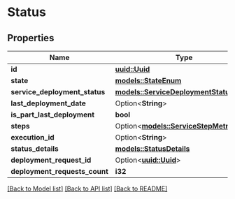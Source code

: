 # Status

## Properties

Name | Type | Description | Notes
------------ | ------------- | ------------- | -------------
**id** | [**uuid::Uuid**](uuid::Uuid.md) |  | 
**state** | [**models::StateEnum**](StateEnum.md) |  | 
**service_deployment_status** | [**models::ServiceDeploymentStatusEnum**](ServiceDeploymentStatusEnum.md) |  | 
**last_deployment_date** | Option<**String**> |  | [optional]
**is_part_last_deployment** | **bool** |  | 
**steps** | Option<[**models::ServiceStepMetrics**](ServiceStepMetrics.md)> |  | [optional]
**execution_id** | Option<**String**> |  | [optional]
**status_details** | [**models::StatusDetails**](StatusDetails.md) |  | 
**deployment_request_id** | Option<[**uuid::Uuid**](uuid::Uuid.md)> |  | 
**deployment_requests_count** | **i32** |  | 

[[Back to Model list]](../README.md#documentation-for-models) [[Back to API list]](../README.md#documentation-for-api-endpoints) [[Back to README]](../README.md)



